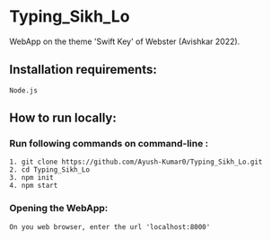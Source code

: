 # Typing_Sikh_Lo
  WebApp on the theme 'Swift Key' of Webster (Avishkar 2022).  


## Installation requirements:
    Node.js
 

## How to run locally:

### Run following commands on command-line :
    1. git clone https://github.com/Ayush-Kumar0/Typing_Sikh_Lo.git  
    2. cd Typing_Sikh_Lo
    3. npm init  
    4. npm start  

### Opening the WebApp:
    On you web browser, enter the url 'localhost:8000'
